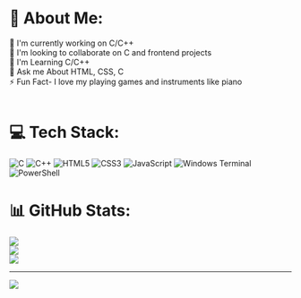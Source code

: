 # 💫 About Me:
🔭 I'm currently working on C/C++<br>🤝 I'm looking to collaborate on C and frontend projects<br>🌠  I'm Learning C/C++<br>💬 Ask me About HTML, CSS, C<br>⚡ Fun Fact- I love my playing games and instruments like piano<br><br>


# 💻 Tech Stack:
![C](https://img.shields.io/badge/c-%2300599C.svg?style=plastic&logo=c&logoColor=white) ![C++](https://img.shields.io/badge/c++-%2300599C.svg?style=plastic&logo=c%2B%2B&logoColor=white) ![HTML5](https://img.shields.io/badge/html5-%23E34F26.svg?style=plastic&logo=html5&logoColor=white) ![CSS3](https://img.shields.io/badge/css3-%231572B6.svg?style=plastic&logo=css3&logoColor=white) ![JavaScript](https://img.shields.io/badge/javascript-%23323330.svg?style=plastic&logo=javascript&logoColor=%23F7DF1E) ![Windows Terminal](https://img.shields.io/badge/Windows%20Terminal-%234D4D4D.svg?style=plastic&logo=windows-terminal&logoColor=white) ![PowerShell](https://img.shields.io/badge/PowerShell-%235391FE.svg?style=plastic&logo=powershell&logoColor=white)
# 📊 GitHub Stats:
![](https://github-readme-stats.vercel.app/api?username=Pkd9506&theme=highcontrast&hide_border=false&include_all_commits=false&count_private=false)<br/>
![](https://github-readme-streak-stats.herokuapp.com/?user=Pkd9506&theme=highcontrast&hide_border=false)<br/>
![](https://github-readme-stats.vercel.app/api/top-langs/?username=Pkd9506&theme=highcontrast&hide_border=false&include_all_commits=false&count_private=false&layout=compact)

---
[![](https://visitcount.itsvg.in/api?id=Pkd9506&icon=0&color=0)](https://visitcount.itsvg.in)

<!-- Proudly created with GPRM ( https://gprm.itsvg.in ) -->
